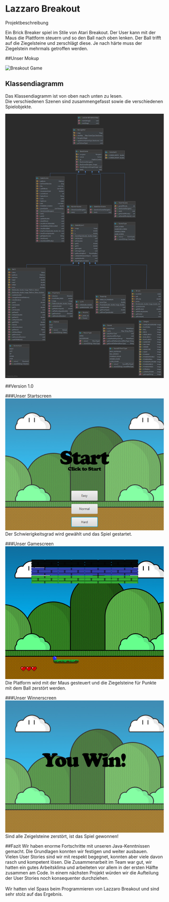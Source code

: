 # Lazzaro Breakout

Projektbeschreibung

Ein Brick Breaker spiel im Stile von Atari Breakout. Der User kann mit der Maus die Plattform steuern und so den Ball nach oben lenken. Der Ball trifft auf die Ziegelsteine und zerschlägt diese. Je nach härte muss der Ziegelstein mehrmals getroffen werden.

##Unser Mokup

![Breakout Game](https://zetcode.com/img/gfx/javagames/breakout.png)

## Klassendiagramm

Das Klassendiagramm ist von oben nach unten zu lesen. <br> Die verschiedenen Szenen sind zusammengefasst sowie die verschiedenen Spielobjekte.

![KlassenDiagramm](README_Images/Klassendiagramm/Klassendiagramm.jpg)

##Version 1.0

###Unser Startscreen
![StartScreen](README_Images/StartScreen.png)
Der Schwierigkeitsgrad wird gewählt und das Spiel gestartet.

###Unser Gamescreen
![GameScreen](README_Images/GameScreen.png)
Die Platform wird mit der Maus gesteuert und die Ziegelsteine für Punkte mit dem Ball zerstört werden.

###Unser Winnerscreen
![WinnerScreen](README_Images/WinnerScreen.png)
Sind alle Zeigelsteine zerstört, ist das Spiel gewonnen!


##Fazit
Wir haben enorme Fortschritte mit unseren Java-Kenntnissen gemacht. Die Grundlagen konnten wir festigen und weiter ausbauen. <br>
Vielen User Stories sind wir mit respekt begegnet, konnten aber viele davon rasch und kompetent lösen.
Die Zusammenarbeit im Team war gut, wir hatten ein gutes Arbeitsklima und arbeiteten vor allem in der ersten Hälfte zusammen am Code.
In einem nächsten Projekt würden wir die Aufteilung der User Stories noch konsequenter durchziehen. <br><br>
Wir hatten viel Spass beim Programmieren von Lazzaro Breakout und sind sehr stolz auf das Ergebnis.